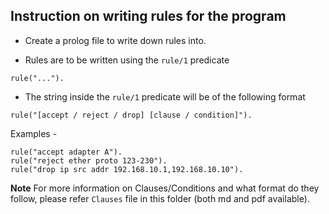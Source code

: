 ## Instruction on writing rules for the program

- Create a prolog file to write down rules into.

- Rules are to be written using the `rule/1` predicate
```
rule("...").
```

- The string inside the `rule/1` predicate will be of the following format
```
rule("[accept / reject / drop] [clause / condition]").
```

Examples -
```
rule("accept adapter A").
rule("reject ether proto 123-230").
rule("drop ip src addr 192.168.10.1,192.168.10.10").
```

**Note** For more information on Clauses/Conditions and what format do they follow, please refer `Clauses` file in this folder (both md and pdf available).